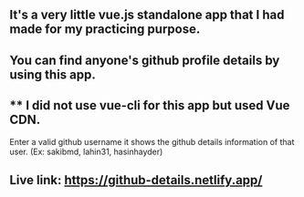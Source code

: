 ## It's a very little vue.js standalone app that I had made for my practicing purpose. 

## You can find anyone's github profile details by using this app.

## ** I did not use vue-cli for this app but used Vue CDN.

Enter a valid github username it shows the github details information of that user. (Ex: sakibmd, lahin31, hasinhayder)

## Live link: https://github-details.netlify.app/
